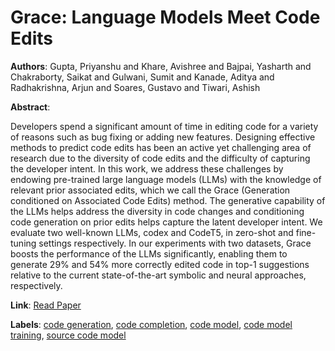 # Grace: Language Models Meet Code Edits

**Authors**: Gupta, Priyanshu and Khare, Avishree and Bajpai, Yasharth and Chakraborty, Saikat and Gulwani, Sumit and Kanade, Aditya and Radhakrishna, Arjun and Soares, Gustavo and Tiwari, Ashish

**Abstract**:

Developers spend a significant amount of time in editing code for a variety of reasons such as bug fixing or adding new features. Designing effective methods to predict code edits has been an active yet challenging area of research due to the diversity of code edits and the difficulty of capturing the developer intent. In this work, we address these challenges by endowing pre-trained large language models (LLMs) with the knowledge of relevant prior associated edits, which we call the Grace (Generation conditioned on Associated Code Edits) method. The generative capability of the LLMs helps address the diversity in code changes and conditioning code generation on prior edits helps capture the latent developer intent. We evaluate two well-known LLMs, codex and CodeT5, in zero-shot and fine-tuning settings respectively. In our experiments with two datasets, Grace boosts the performance of the LLMs significantly, enabling them to generate 29\% and 54\% more correctly edited code in top-1 suggestions relative to the current state-of-the-art symbolic and neural approaches, respectively.

**Link**: [Read Paper](https://doi.org/10.1145/3611643.3616253)

**Labels**: [code generation](../../labels/code_generation.md), [code completion](../../labels/code_completion.md), [code model](../../labels/code_model.md), [code model training](../../labels/code_model_training.md), [source code model](../../labels/source_code_model.md)
